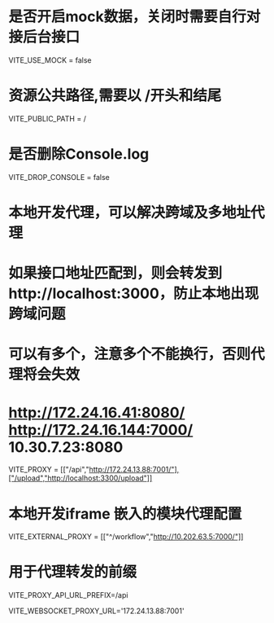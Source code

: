 <!-- .env.development.local -->

# 是否开启mock数据，关闭时需要自行对接后台接口
VITE_USE_MOCK = false

# 资源公共路径,需要以 /开头和结尾
VITE_PUBLIC_PATH = /

# 是否删除Console.log
VITE_DROP_CONSOLE = false

# 本地开发代理，可以解决跨域及多地址代理
# 如果接口地址匹配到，则会转发到http://localhost:3000，防止本地出现跨域问题
# 可以有多个，注意多个不能换行，否则代理将会失效
# http://172.24.16.41:8080/ http://172.24.16.144:7000/    10.30.7.23:8080
VITE_PROXY = [["/api","http://172.24.13.88:7001/"],["/upload","http://localhost:3300/upload"]]
# 本地开发iframe 嵌入的模块代理配置
VITE_EXTERNAL_PROXY = [["^/workflow","http://10.202.63.5:7000/"]]


# 用于代理转发的前缀
VITE_PROXY_API_URL_PREFIX=/api

VITE_WEBSOCKET_PROXY_URL='172.24.13.88:7001'
